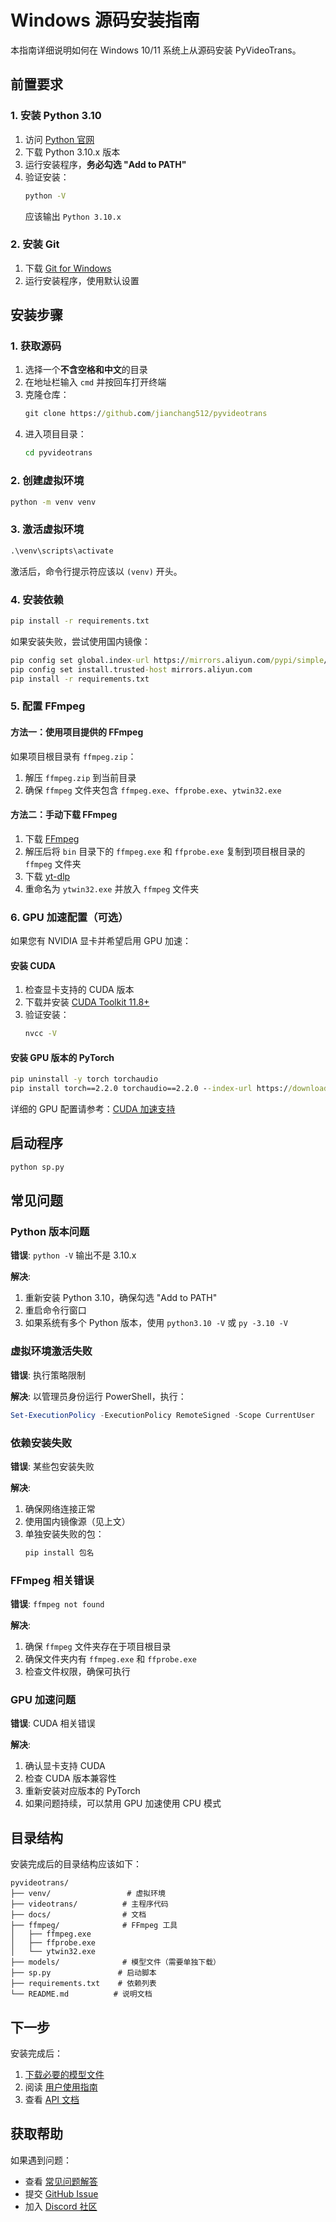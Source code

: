 # Windows 源码安装指南

本指南详细说明如何在 Windows 10/11 系统上从源码安装 PyVideoTrans。

## 前置要求

### 1. 安装 Python 3.10

1. 访问 [Python 官网](https://www.python.org/downloads/)
2. 下载 Python 3.10.x 版本
3. 运行安装程序，**务必勾选 "Add to PATH"**
4. 验证安装：
   ```cmd
   python -V
   ```
   应该输出 `Python 3.10.x`

### 2. 安装 Git

1. 下载 [Git for Windows](https://github.com/git-for-windows/git/releases/download/v2.45.0.windows.1/Git-2.45.0-64-bit.exe)
2. 运行安装程序，使用默认设置

## 安装步骤

### 1. 获取源码

1. 选择一个**不含空格和中文**的目录
2. 在地址栏输入 `cmd` 并按回车打开终端
3. 克隆仓库：
   ```cmd
   git clone https://github.com/jianchang512/pyvideotrans
   ```
4. 进入项目目录：
   ```cmd
   cd pyvideotrans
   ```

### 2. 创建虚拟环境

```cmd
python -m venv venv
```

### 3. 激活虚拟环境

```cmd
.\venv\scripts\activate
```

激活后，命令行提示符应该以 `(venv)` 开头。

### 4. 安装依赖

```cmd
pip install -r requirements.txt
```

如果安装失败，尝试使用国内镜像：

```cmd
pip config set global.index-url https://mirrors.aliyun.com/pypi/simple/
pip config set install.trusted-host mirrors.aliyun.com
pip install -r requirements.txt
```

### 5. 配置 FFmpeg

#### 方法一：使用项目提供的 FFmpeg

如果项目根目录有 `ffmpeg.zip`：
1. 解压 `ffmpeg.zip` 到当前目录
2. 确保 `ffmpeg` 文件夹包含 `ffmpeg.exe`、`ffprobe.exe`、`ytwin32.exe`

#### 方法二：手动下载 FFmpeg

1. 下载 [FFmpeg](https://github.com/BtbN/FFmpeg-Builds/releases/download/autobuild-2023-11-30-12-55/ffmpeg-n6.0.1-win64-gpl-6.0.zip)
2. 解压后将 `bin` 目录下的 `ffmpeg.exe` 和 `ffprobe.exe` 复制到项目根目录的 `ffmpeg` 文件夹
3. 下载 [yt-dlp](https://github.com/yt-dlp/yt-dlp/releases/download/2024.07.16/yt-dlp.exe)
4. 重命名为 `ytwin32.exe` 并放入 `ffmpeg` 文件夹

### 6. GPU 加速配置（可选）

如果您有 NVIDIA 显卡并希望启用 GPU 加速：

#### 安装 CUDA

1. 检查显卡支持的 CUDA 版本
2. 下载并安装 [CUDA Toolkit 11.8+](https://developer.nvidia.com/cuda-downloads)
3. 验证安装：
   ```cmd
   nvcc -V
   ```

#### 安装 GPU 版本的 PyTorch

```cmd
pip uninstall -y torch torchaudio
pip install torch==2.2.0 torchaudio==2.2.0 --index-url https://download.pytorch.org/whl/cu118
```

详细的 GPU 配置请参考：[CUDA 加速支持](https://pyvideotrans.com/gpu.html)

## 启动程序

```cmd
python sp.py
```

## 常见问题

### Python 版本问题

**错误**: `python -V` 输出不是 3.10.x

**解决**: 
1. 重新安装 Python 3.10，确保勾选 "Add to PATH"
2. 重启命令行窗口
3. 如果系统有多个 Python 版本，使用 `python3.10 -V` 或 `py -3.10 -V`

### 虚拟环境激活失败

**错误**: 执行策略限制

**解决**: 以管理员身份运行 PowerShell，执行：
```powershell
Set-ExecutionPolicy -ExecutionPolicy RemoteSigned -Scope CurrentUser
```

### 依赖安装失败

**错误**: 某些包安装失败

**解决**:
1. 确保网络连接正常
2. 使用国内镜像源（见上文）
3. 单独安装失败的包：
   ```cmd
   pip install 包名
   ```

### FFmpeg 相关错误

**错误**: `ffmpeg not found`

**解决**:
1. 确保 `ffmpeg` 文件夹存在于项目根目录
2. 确保文件夹内有 `ffmpeg.exe` 和 `ffprobe.exe`
3. 检查文件权限，确保可执行

### GPU 加速问题

**错误**: CUDA 相关错误

**解决**:
1. 确认显卡支持 CUDA
2. 检查 CUDA 版本兼容性
3. 重新安装对应版本的 PyTorch
4. 如果问题持续，可以禁用 GPU 加速使用 CPU 模式

## 目录结构

安装完成后的目录结构应该如下：

```
pyvideotrans/
├── venv/                 # 虚拟环境
├── videotrans/          # 主程序代码
├── docs/                # 文档
├── ffmpeg/              # FFmpeg 工具
│   ├── ffmpeg.exe
│   ├── ffprobe.exe
│   └── ytwin32.exe
├── models/              # 模型文件（需要单独下载）
├── sp.py               # 启动脚本
├── requirements.txt    # 依赖列表
└── README.md          # 说明文档
```

## 下一步

安装完成后：

1. [下载必要的模型文件](model-download.md)
2. 阅读 [用户使用指南](user-guide.md)
3. 查看 [API 文档](../api/api.md)

## 获取帮助

如果遇到问题：

- 查看 [常见问题解答](../faq.md)
- 提交 [GitHub Issue](https://github.com/jianchang512/pyvideotrans/issues)
- 加入 [Discord 社区](https://discord.gg/y9gUweVCCJ)